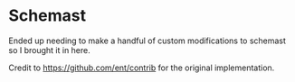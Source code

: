 # Schemast

Ended up needing to make a handful of custom modifications to schemast so I brought
it in here. 

Credit to https://github.com/ent/contrib for the original implementation.
